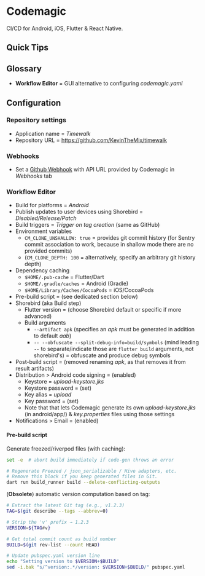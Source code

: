 # Codemagic

CI/CD for Android, iOS, Flutter & React Native.

## Quick Tips

## Glossary

* **Workflow Editor** = GUI alternative to configuring _codemagic.yaml_

## Configuration

### Repository settings

* Application name = _Timewalk_
* Repository URL = <https://github.com/KevinTheMix/timewalk>

### Webhooks

* Set a [Github Webhook](https://github.com/KevinTheMix/timewalk/settings/hooks) with API URL provided by Codemagic in _Webhooks_ tab

### Workflow Editor

* Build for platforms = _Android_
* Publish updates to user devices using Shorebird = _Disabled/Release/Patch_
* Build triggers = _Trigger on tag creation_ (same as GitHub)
* Environment variables
  * `CM_CLONE_UNSHALLOW: true` = provides git commit history (for Sentry commit association to work, because in shallow mode there are no provided commits)
  * (`CM_CLONE_DEPTH: 100` = alternatively, specify an arbitrary git history depth)
* Dependency caching
  * `$HOME/.pub-cache` = Flutter/Dart
  * `$HOME/.gradle/caches` = Android (Gradle)
  * `$HOME/Library/Caches/CocoaPods` = iOS/CocoaPods
* Pre-build script = (see dedicated section below)
* Shorebird (aka Build step)
  * Flutter version = (choose Shorebird default or specific if more advanced)
  * Build arguments
    * `--artifact apk` (specifies an _apk_ must be generated in addition to default _aab_)
    * `-- --obfuscate --split-debug-info=build/symbols` (mind leading `--` to separate/indicate those are `flutter build` arguments, not shorebird's) = obfuscate and produce debug symbols
* Post-build script = (removed renaming _apk_, as that removes it from result artifacts)
* Distribution > Android code signing = (enabled)
  * Keystore = _upload-keystore.jks_
  * Keystore password = (set)
  * Key alias = _upload_
  * Key password = (set)
  * Note that that lets Codemagic generate its own _upload-keystore.jks_ (in android/app/) & _key.properties_ files using those settings
* Notifications > Email = (enabled)

#### Pre-build script

Generate freezed/riverpod files (with caching):

```bash
set -e  # abort build immediately if code-gen throws an error

# Regenerate Freezed / json_serializable / Hive adapters, etc.
# Remove this block if you keep generated files in Git.
dart run build_runner build --delete-conflicting-outputs
```

(**Obsolete**) automatic version computation based on tag:

```bash
# Extract the latest Git tag (e.g., v1.2.3)
TAG=$(git describe --tags --abbrev=0)

# Strip the 'v' prefix → 1.2.3
VERSION=${TAG#v}

# Get total commit count as build number
BUILD=$(git rev-list --count HEAD)

# Update pubspec.yaml version line
echo "Setting version to $VERSION+$BUILD"
sed -i.bak "s/^version:.*/version: $VERSION+$BUILD/" pubspec.yaml
```
